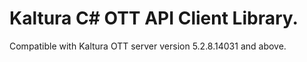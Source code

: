 # Kaltura C# OTT API Client Library.
Compatible with Kaltura OTT server version 5.2.8.14031 and above.
